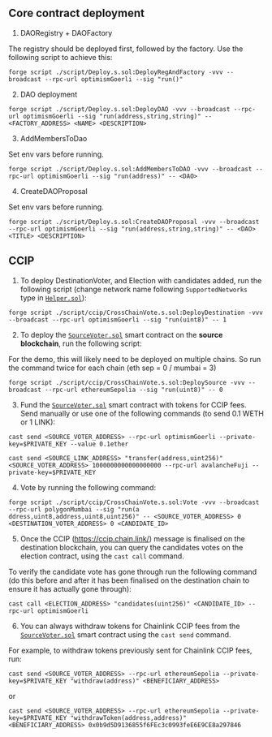 ## Core contract deployment

1. DAORegistry + DAOFactory

The registry should be deployed first, followed by the factory. Use the following script to achieve this:

```shell
forge script ./script/Deploy.s.sol:DeployRegAndFactory -vvv --broadcast --rpc-url optimismGoerli --sig "run()"
```

2. DAO deployment

```shell
forge script ./script/Deploy.s.sol:DeployDAO -vvv --broadcast --rpc-url optimismGoerli --sig "run(address,string,string)" -- <FACTORY_ADDRESS> <NAME> <DESCRIPTION>
```

3. AddMembersToDao

Set env vars before running.

```shell
forge script ./script/Deploy.s.sol:AddMembersToDAO -vvv --broadcast --rpc-url optimismGoerli --sig "run(address)" -- <DAO>
```

4. CreateDAOProposal

Set env vars before running.

```shell
forge script ./script/Deploy.s.sol:CreateDAOProposal -vvv --broadcast --rpc-url optimismGoerli --sig "run(address,string,string)" -- <DAO> <TITLE> <DESCRIPTION>
```

## CCIP

1. To deploy DestinationVoter, and Election with candidates added, run the following script (change network name following `SupportedNetworks` type in [`Helper.sol`](./script/ccip/Helper.sol)):

```shell
forge script ./script/ccip/CrossChainVote.s.sol:DeployDestination -vvv --broadcast --rpc-url optimismGoerli --sig "run(uint8)" -- 1
```

2. To deploy the [`SourceVoter.sol`](./contracts/ccip/SourceVoter.sol) smart contract on the **source blockchain**, run the following script:

For the demo, this will likely need to be deployed on multiple chains. So run the command twice for each chain (eth sep = 0 / mumbai = 3)

```shell
forge script ./script/ccip/CrossChainVote.s.sol:DeploySource -vvv --broadcast --rpc-url ethereumSepolia --sig "run(uint8)" -- 0
```

3. Fund the [`SourceVoter.sol`](./contracts/ccip/SourceVoter.sol) smart contract with tokens for CCIP fees. Send manually or use one of the following commands (to send 0.1 WETH or 1 LINK):


  ```shell
  cast send <SOURCE_VOTER_ADDRESS> --rpc-url optimismGoerli --private-key=$PRIVATE_KEY --value 0.1ether
  ```

  ```shell
  cast send <SOURCE_LINK_ADDRESS> "transfer(address,uint256)" <SOURCE_VOTER_ADDRESS> 1000000000000000000 --rpc-url avalancheFuji --private-key=$PRIVATE_KEY
  ```

4. Vote by running the following command:

```shell
forge script ./script/ccip/CrossChainVote.s.sol:Vote -vvv --broadcast --rpc-url polygonMumbai --sig "run(a
ddress,uint8,address,uint8,uint256)" -- <SOURCE_VOTER_ADDRESS> 0 <DESTINATION_VOTER_ADDRESS> 0 <CANDIDATE_ID>
```

5. Once the CCIP (https://ccip.chain.link/) message is finalised on the destination blockchain, you can query the candidates votes on the election contract, using the `cast call` command.

To verify the candidate vote has gone through run the following command (do this before and after it has been finalised on the destination chain to ensure it has actually gone through):

```shell
cast call <ELECTION_ADDRESS> "candidates(uint256)" <CANDIDATE_ID> --rpc-url optimismGoerli
```

6. You can always withdraw tokens for Chainlink CCIP fees from the [`SourceVoter.sol`](./contracts/ccip/SourceVoter.sol) smart contract using the `cast send` command.

For example, to withdraw tokens previously sent for Chainlink CCIP fees, run:

```shell
cast send <SOURCE_VOTER_ADDRESS> --rpc-url ethereumSepolia --private-key=$PRIVATE_KEY "withdraw(address)" <BENEFICIARY_ADDRESS>
```

or

```shell
cast send <SOURCE_VOTER_ADDRESS> --rpc-url ethereumSepolia --private-key=$PRIVATE_KEY "withdrawToken(address,address)" <BENEFICIARY_ADDRESS> 0x0b9d5D9136855f6FEc3c0993feE6E9CE8a297846
```